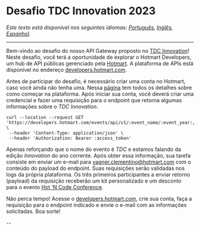 # Desafio TDC Innovation 2023

*Este texto está disponível nos seguintes idiomas: [Português](./README.md),
[Inglês](./translate/en/README.md), [Espanhol](./translate/es/README.md).*

---

Bem-vindo ao desafio do nosso API Gateway proposto no [TDC
Innovation](https://thedevconf.com/tdc/2023/innovation/)! Neste desafio, você
terá a oportunidade de explorar o Hotmart Developers, um hub de API públicas
gerenciado pela [Hotmart](https://hotmart.com). A plataforma de APIs está
disponível no endereço
[developers.hotmart.com](https://developers.hotmart.com).

Antes de participar do desafio, é necessário criar uma conta no Hotmart, caso
você ainda não tenha uma. Nessa
[página](https://developers.hotmart.com/docs/pt-BR/start/about/) tem todos os
detalhes sobre como começar na plataforma. Após iniciar sua conta, você deverá
criar uma credencial e fazer uma requisição para o endpoint que retorna algumas
informações sobre o *TDC Innovation*.

```shell
curl --location --request GET 'https://developers.hotmart.com/events/api/v1/:event_name/:event_year:/:event_edition' \
 --header 'Content-Type: application/json' \
 --header 'Authorization: Bearer :access_token'
```

Apenas reforçando que o nome do evento é *TDC* e estamos falando da edição
*Innovation* do ano corrente. Após obter essa informação, sua tarefa consiste
em enviar um e-mail para
[vagner.clementino@hotmart.com](mailto:vagner.clementino@hotmart.com) com o
conteúdo do payload do endpoint. Suas requisições serão validadas nos logs da
própria plataforma. Os três primeiros participantes a enviar retorno
(payload) da requisição receberão um kit personalizado e um desconto para o
evento [Hot ‘N Code Conference](http://hotm.art/hnc-2023?src=2088&utm_source=2088).

Não perca tempo! Acesse o
[developers.hotmart.com](https://developers.hotmart.com), crie sua conta, faça
a requisição para o endpoint indicado e envie o e-mail com as informações
solicitadas. Boa sorte!

--

